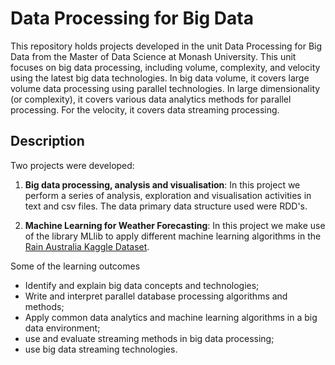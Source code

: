 # Data Processing for Big Data

This repository holds projects developed in the unit Data Processing for Big Data from the Master of Data Science at Monash University. This unit focuses on big data processing, including volume, complexity, and velocity using the latest big data technologies. In big data volume, it covers large volume data processing using parallel technologies. In large dimensionality (or complexity), it covers various data analytics methods for parallel processing. For the velocity, it covers data streaming processing. 


## Description

Two projects were developed:

1. **Big data processing, analysis and visualisation**: In this project we perform a series of analysis, exploration and visualisation activities in text and csv files. The data primary data structure used were RDD's. 

2. **Machine Learning for Weather Forecasting**: In this project we make use of the library MLlib to apply different machine learning algorithms in the [Rain Australia Kaggle Dataset](https://www.kaggle.com/jsphyg/weather-dataset-rattle-package). 

Some of the learning outcomes
- Identify and explain big data concepts and technologies;
- Write and interpret parallel database processing algorithms and methods;
- Apply common data analytics and machine learning algorithms in a big data environment;
- use and evaluate streaming methods in big data processing;
- use big data streaming technologies.


